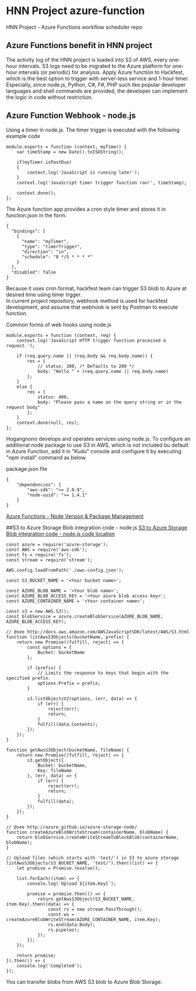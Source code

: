 # HNN Project azure-function
HNN Project - Azure Functions workflow scheduler repo  
 
## Azure Functions benefit in HNN project
The activity log of the HNN project is loaded into S3 of AWS, every one-hour intervals. S3 logs need to be migrated to the Azure platform for one-hour intervals (or periodic) for analysis. Apply Azure function to Hackfest, which is the best option to trigger with server-less service and 1-hour timer.  
Especially, since node.js, Python, C#, F#, PHP such like popular developer languages and shell commands are provided, the developer can implement the logic in code without restriction.  
 
## Azure Function Webhook - node.js
Using a timer in node.js. The timer trigger is executed with the following example code  

```
module.exports = function (context, myTimer) {
    var timeStamp = new Date().toISOString();
    
    if(myTimer.isPastDue)
    {
        context.log('JavaScript is running late!');
    }
    context.log('JavaScript timer trigger function ran!', timeStamp);   
    
    context.done();
};
```

The Azure function app provides a cron style timer and stores it in function.json in the form:  

```
{
  "bindings": [
    {
      "name": "myTimer",
      "type": "timerTrigger",
      "direction": "in",
      "schedule": "0 */5 * * * *"
    }
  ],
  "disabled": false
}
```

Because it uses cron format, hackfest team can trigger S3 blob to Azure at desired time using timer trgger.  
In current project repository, webhook method is used for hackfest development, and assume that webhook is sent by Postman to execute function.  

Common forms of web hooks using node.js  
```
module.exports = function (context, req) {
    context.log('JavaScript HTTP trigger function processed a request.');

    if (req.query.name || (req.body && req.body.name)) {
        res = {
            // status: 200, /* Defaults to 200 */
            body: "Hello " + (req.query.name || req.body.name)
        };
    }
    else {
        res = {
            status: 400,
            body: "Please pass a name on the query string or in the request body"
        };
    }
    context.done(null, res);
};
```

Hogangnono develops and operates services using node.js. To configure an additional node package to use S3 in AWS, which is not included bu default in Azure Function, add it in "Kudu" console and configure it by executing "npm install" command as below.  

package.json file  


```
{
    "dependencies": {
        "aws-sdk": ">= 2.0.9",
        "node-uuid": ">= 1.4.1"
    }
}
```

[Azure Functions - Node Version & Package Management](https://docs.microsoft.com/en-us/azure/azure-functions/functions-reference-node#node-version--package-management)  
 
##S3 to Azure Storage Blob integration code - node.js
[S3 to Azure Storage Blob integration code - node.js code location](https://github.com/hnn-project/azure-function/tree/master/nodejs)

```
const azure = require('azure-storage');
const AWS = require('aws-sdk');
const fs = require('fs');
const stream = require('stream');

AWS.config.loadFromPath('./aws-config.json');

const S3_BUCKET_NAME = '<Your bucket name>';

const AZURE_BLOB_NAME = '<Your blob name>';
const AZURE_BLOB_ACCESS_KEY = '<Your azure blob access key>';
const AZURE_CONTAINER_NAME = '<Your container name>';

const s3 = new AWS.S3();
const blobService = azure.createBlobService(AZURE_BLOB_NAME, AZURE_BLOB_ACCESS_KEY);

// @see http://docs.aws.amazon.com/AWSJavaScriptSDK/latest/AWS/S3.html
function listAwsS3Objects(bucketName, prefix) {
    return new Promise((fulfill, reject) => {
        const options = {
            Bucket: bucketName
        };

        if (prefix) {
            // Limits the response to keys that begin with the specified prefix.
            options.Prefix = prefix;
        }

        s3.listObjectsV2(options, (err, data) => {
            if (err) {
                reject(err);
                return;
            }
            fulfill(data.Contents);
        });
    });
}

function getAwsS3Object(bucketName, fileName) {
    return new Promise((fulfill, reject) => {
        s3.getObject({
            Bucket: bucketName,
            Key: fileName
        }, (err, data) => {
            if (err) {
                reject(err);
                return;
            }
            fulfill(data);
        });
    });
}

// @see http://azure.github.io/azure-storage-node/
function createAzureBlobWriteStream(containerName, blobName) {
    return blobService.createWriteStreamToBlockBlob(containerName, blobName);
}

// Upload files (which starts with 'test/') in S3 to azure storage
listAwsS3Objects(S3_BUCKET_NAME, 'test/').then((list) => {
    let promise = Promise.resolve();

    list.forEach((item) => {
        console.log(`Upload ${item.Key}`);

        promise = promise.then(() => {
            return getAwsS3Object(S3_BUCKET_NAME, item.Key).then((data) => {
                const rs = new stream.PassThrough();
                const ws = createAzureBlobWriteStream(AZURE_CONTAINER_NAME, item.Key);
                rs.end(data.Body);
                rs.pipe(ws);
            });
        });
    });

    return promise;
}).then(() => {
    console.log('Completed');
});
```

You can transfer blobs from AWS S3 blob to Azure Blob Storage.  
 